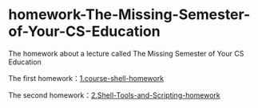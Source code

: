 # homework-The-Missing-Semester-of-Your-CS-Education
The homework about a lecture called The Missing Semester of Your CS Education

The first homework：[1.course-shell-homework](https://github.com/HP-Patience/homework-The-Missing-Semester-of-Your-CS-Education/blob/main/1.course-shell-homework.md)

The second homework：[2.Shell-Tools-and-Scripting-homework](https://github.com/HP-Patience/homework-The-Missing-Semester-of-Your-CS-Education/blob/main/2.Shell%20Tools%20and%20Scripting.md)

